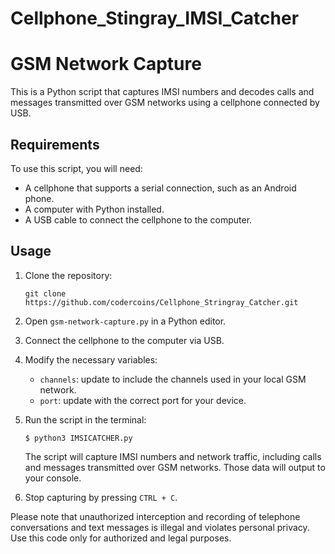 # Cellphone_Stingray_IMSI_Catcher

# GSM Network Capture

This is a Python script that captures IMSI numbers and decodes calls and messages transmitted over GSM networks using a cellphone connected by USB. 

## Requirements

To use this script, you will need:

- A cellphone that supports a serial connection, such as an Android phone.
- A computer with Python installed.
- A USB cable to connect the cellphone to the computer.

## Usage

1. Clone the repository:

   ```
   git clone https://github.com/codercoins/Cellphone_Stringray_Catcher.git
   ```

2. Open `gsm-network-capture.py` in a Python editor.

3. Connect the cellphone to the computer via USB.

4. Modify the necessary variables:
   
   - `channels`: update to include the channels used in your local GSM network.
   - `port`: update with the correct port for your device.

5. Run the script in the terminal:

   ```
   $ python3 IMSICATCHER.py
   ```

   The script will capture IMSI numbers and network traffic, including calls and messages transmitted over GSM networks. Those data will output to your console.

6. Stop capturing by pressing `CTRL + C`.

Please note that unauthorized interception and recording of telephone conversations and text messages is illegal and violates personal privacy. Use this code only for authorized and legal purposes. 
